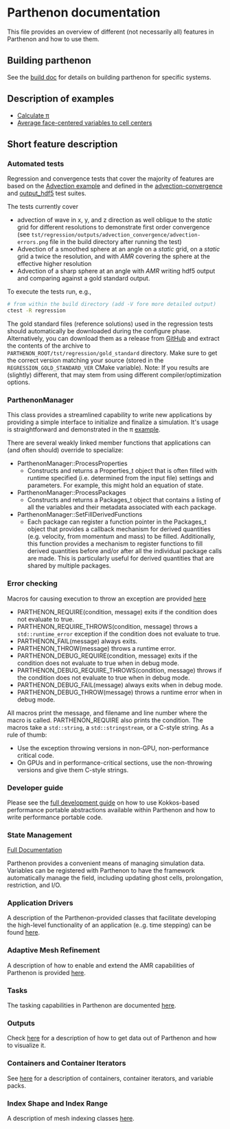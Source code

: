 # Parthenon documentation

This file provides an overview of different (not necessarily all) features in Parthenon
and how to use them.

## Building parthenon

See the [build doc](building.md) for details on building parthenon for specific systems.

## Description of examples

- [Calculate &pi;](../example/calculate_pi)
- [Average face-centered variables to cell centers](../example/face_fields)

## Short feature description

### Automated tests

Regression and convergence tests that cover the majority of features are based on the
[Advection example](../example/advection-example) and defined in the
[advection-convergence](../tst/regression/test_suites/advection_convergence) and
[output_hdf5](../tst/regression/test_suites/output_hdf5) test suites.

The tests currently cover
- advection of wave in x, y, and z direction as well oblique to the *static* grid for different resolutions to demonstrate first order convergence (see `tst/regression/outputs/advection_convergence/advection-errors.png` file in the build directory after running the test)
- Advection of a smoothed sphere at an angle on a *static* grid, on a *static* grid a twice the resolution, and with *AMR* covering the sphere at the effective higher resolution
- Advection of a sharp sphere at an angle with *AMR* writing hdf5 output and comparing against a gold standard output.

To execute the tests run, e.g.,
```bash
# from within the build directory (add -V fore more detailed output)
ctest -R regression
```
The gold standard files (reference solutions) used in the regression tests should automatically be downloaded during the configure phase.
Alternatively, you can download them as a release from [GitHub](https://github.com/lanl/parthenon/releases/)
and extract the contents of the archive to `PARTHENON_ROOT/tst/regression/gold_standard` directory.
Make sure to get the correct version matching your source
(stored in the `REGRESSION_GOLD_STANDARD_VER` CMake variable).
Note: If you results are (slightly) different, that may stem from using different
compiler/optimization options.

### ParthenonManager

This class provides a streamlined capability to write new applications by providing a simple interface to initialize and finalize a simulation.  It's usage is straightforward and demonstrated in the &pi; [example](../example/calculate_pi/calculate_pi.cpp).

There are several weakly linked member functions that applications can (and often should) override to specialize:
* ParthenonManager::ProcessProperties
  * Constructs and returns a Properties_t object that is often filled with runtime specified (i.e. determined from the input file) settings and parameters.  For example, this might hold an equation of state.
* ParthenonManager::ProcessPackages
  * Constructs and returns a Packages_t object that contains a listing of all the variables and their metadata associated with each package.
* ParthenonManager::SetFillDerivedFunctions
  * Each package can register a function pointer in the Packages_t object that provides a callback mechanism for derived quantities (e.g. velocity, from momentum and mass) to be filled.  Additionally, this function provides a mechanism to register functions to fill derived quantities before and/or after all the individual package calls are made.  This is particularly useful for derived quantities that are shared by multiple packages.

### Error checking

Macros for causing execution to throw an exception are provided [here](../src/utils/error_checking.hpp)
* PARTHENON_REQUIRE(condition, message) exits if the condition does not evaluate to true.
* PARTHENON_REQUIRE_THROWS(condition, message) throws a `std::runtime_error` exception if the condition does not evaluate to true.
* PARTHENON_FAIL(message) always exits.
* PARTHENON_THROW(message) throws a runtime error.
* PARTHENON_DEBUG_REQUIRE(condition, message) exits if the condition does not evaluate to true when in debug mode.
* PARTHENON_DEBUG_REQUIRE_THROWS(condition, message) throws if the condition does not evaluate to true when in debug mode.
* PARTHENON_DEBUG_FAIL(message) always exits when in debug mode.
* PARTHENON_DEBUG_THROW(message) throws a runtime error when in debug mode.

All macros print the message, and filename and line number where the
macro is called. PARTHENON_REQUIRE also prints the condition. The
macros take a `std::string`, a `std::stringstream`, or a C-style
string. As a rule of thumb:
- Use the exception throwing versions in non-GPU, non-performance critical code.
- On GPUs and in performance-critical sections, use the non-throwing
  versions and give them C-style strings.

### Developer guide

Please see the [full development guide](development.md) on how to use Kokkos-based
performance portable abstractions available within Parthenon and how to write
performance portable code.

### State Management
[Full Documentation](interface/state.md)

Parthenon provides a convenient means of managing simulation data. Variables can be registered
with Parthenon to have the framework automatically manage the field, including
updating ghost cells, prolongation, restriction, and I/O.

### Application Drivers

A description of the Parthenon-provided classes that facilitate developing the high-level functionality of an application (e..g. time stepping) can be found [here](driver.md).

### Adaptive Mesh Refinement

A description of how to enable and extend the AMR capabilities of Parthenon is provided [here](amr.md).

### Tasks

The tasking capabilities in Parthenon are documented [here](tasks.md).

### Outputs

Check [here](outputs.md) for a description of how to get data out of Parthenon and how to visualize it.

### Containers and Container Iterators

See [here](interface/containers.md) for a description of containers,
container iterators, and variable packs.

### Index Shape and Index Range

A description of mesh indexing classes [here](mesh/domain.md).
